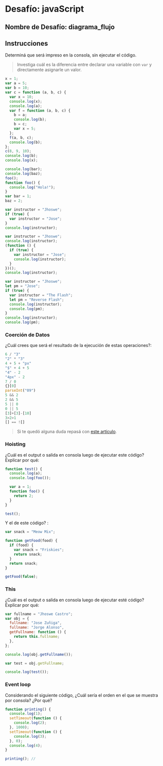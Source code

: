 # Desafío: javaScript

## Nombre de Desafío: diagrama_flujo

## Instrucciones

Determiná que será impreso en la consola, sin ejecutar el código.

> Investiga cuál es la diferencia entre declarar una variable con `var` y directamente asignarle un valor.

```javascript
x = 1;
var a = 5;
var b = 10;
var c = function (a, b, c) {
  var x = 10;
  console.log(x);
  console.log(a);
  var f = function (a, b, c) {
    b = a;
    console.log(b);
    b = c;
    var x = 5;
  };
  f(a, b, c);
  console.log(b);
};
c(8, 9, 10);
console.log(b);
console.log(x);
```

```javascript
console.log(bar);
console.log(baz);
foo();
function foo() {
  console.log("Hola!");
}
var bar = 1;
baz = 2;
```

```javascript
var instructor = "Jhoswe";
if (true) {
  var instructor = "Jose";
}
console.log(instructor);
```

```javascript
var instructor = "Jhoswe";
console.log(instructor);
(function () {
  if (true) {
    var instructor = "Jose";
    console.log(instructor);
  }
})();
console.log(instructor);
```

```javascript
var instructor = "Jhoswe";
let pm = "Jose";
if (true) {
  var instructor = "The Flash";
  let pm = "Reverse Flash";
  console.log(instructor);
  console.log(pm);
}
console.log(instructor);
console.log(pm);
```

### Coerción de Datos

¿Cuál crees que será el resultado de la ejecución de estas operaciones?:

```javascript
6 / "3"
"2" * "3"
4 + 5 + "px"
"$" + 4 + 5
"4" - 2
"4px" - 2
7 / 0
{}[0]
parseInt("09")
5 && 2
2 && 5
5 || 0
0 || 5
[3]+[3]-[10]
3>2>1
[] == ![]
```

> Si te quedó alguna duda repasá con [este artículo](http://javascript.info/tutorial/object-conversion).

### Hoisting

¿Cuál es el output o salida en consola luego de ejecutar este código? Explicar por qué:

```javascript
function test() {
  console.log(a);
  console.log(foo());

  var a = 1;
  function foo() {
    return 2;
  }
}

test();
```

Y el de este código? :

```javascript
var snack = "Meow Mix";

function getFood(food) {
  if (food) {
    var snack = "Friskies";
    return snack;
  }
  return snack;
}

getFood(false);
```

### This

¿Cuál es el output o salida en consola luego de ejecutar esté código? Explicar por qué:

```javascript
var fullname = "Jhoswe Castro";
var obj = {
  fullname: "Jose Zuñiga",
  fullname: "Jorge Alonso",
  getFullname: function () {
    return this.fullname;
  },
};

console.log(obj.getFullname());

var test = obj.getFullname;

console.log(test());
```

### Event loop

Considerando el siguiente código, ¿Cuál sería el orden en el que se muestra por consola? ¿Por qué?

```javascript
function printing() {
  console.log(1);
  setTimeout(function () {
    console.log(2);
  }, 1000);
  setTimeout(function () {
    console.log(3);
  }, 0);
  console.log(4);
}

printing(); //
```